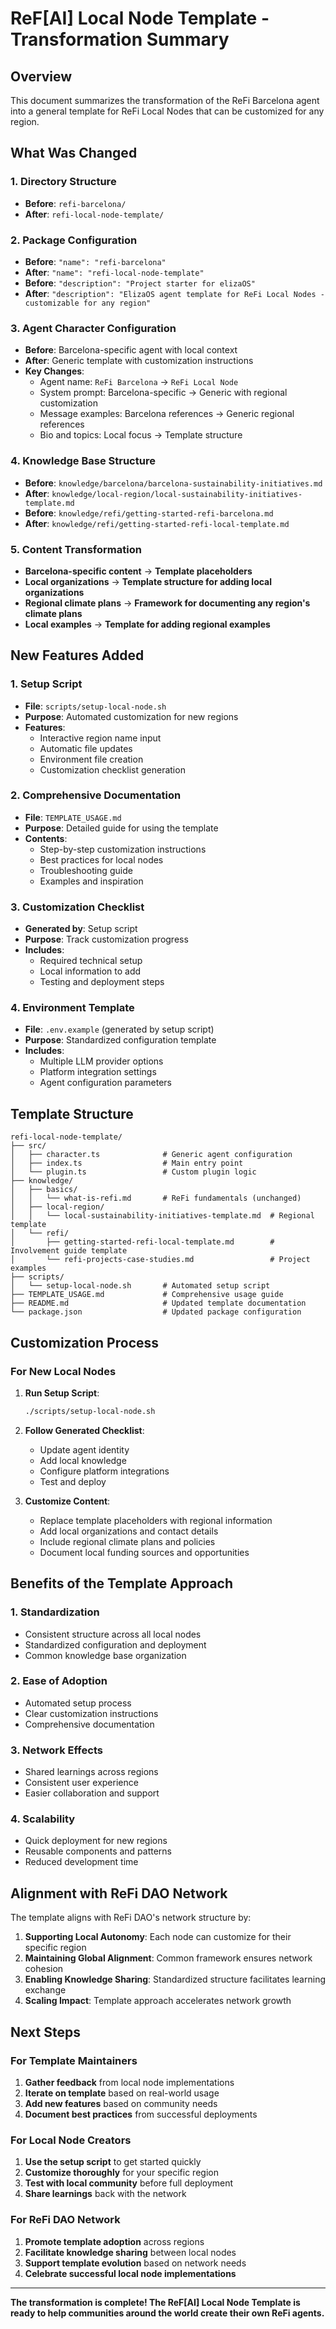 # ReF[AI] Local Node Template - Transformation Summary

## Overview

This document summarizes the transformation of the ReFi Barcelona agent into a general template for ReFi Local Nodes that can be customized for any region.

## What Was Changed

### 1. Directory Structure
- **Before**: `refi-barcelona/`
- **After**: `refi-local-node-template/`

### 2. Package Configuration
- **Before**: `"name": "refi-barcelona"`
- **After**: `"name": "refi-local-node-template"`
- **Before**: `"description": "Project starter for elizaOS"`
- **After**: `"description": "ElizaOS agent template for ReFi Local Nodes - customizable for any region"`

### 3. Agent Character Configuration
- **Before**: Barcelona-specific agent with local context
- **After**: Generic template with customization instructions
- **Key Changes**:
  - Agent name: `ReFi Barcelona` → `ReFi Local Node`
  - System prompt: Barcelona-specific → Generic with regional customization
  - Message examples: Barcelona references → Generic regional references
  - Bio and topics: Local focus → Template structure

### 4. Knowledge Base Structure
- **Before**: `knowledge/barcelona/barcelona-sustainability-initiatives.md`
- **After**: `knowledge/local-region/local-sustainability-initiatives-template.md`
- **Before**: `knowledge/refi/getting-started-refi-barcelona.md`
- **After**: `knowledge/refi/getting-started-refi-local-template.md`

### 5. Content Transformation
- **Barcelona-specific content** → **Template placeholders**
- **Local organizations** → **Template structure for adding local organizations**
- **Regional climate plans** → **Framework for documenting any region's climate plans**
- **Local examples** → **Template for adding regional examples**

## New Features Added

### 1. Setup Script
- **File**: `scripts/setup-local-node.sh`
- **Purpose**: Automated customization for new regions
- **Features**:
  - Interactive region name input
  - Automatic file updates
  - Environment file creation
  - Customization checklist generation

### 2. Comprehensive Documentation
- **File**: `TEMPLATE_USAGE.md`
- **Purpose**: Detailed guide for using the template
- **Contents**:
  - Step-by-step customization instructions
  - Best practices for local nodes
  - Troubleshooting guide
  - Examples and inspiration

### 3. Customization Checklist
- **Generated by**: Setup script
- **Purpose**: Track customization progress
- **Includes**:
  - Required technical setup
  - Local information to add
  - Testing and deployment steps

### 4. Environment Template
- **File**: `.env.example` (generated by setup script)
- **Purpose**: Standardized configuration template
- **Includes**:
  - Multiple LLM provider options
  - Platform integration settings
  - Agent configuration parameters

## Template Structure

```
refi-local-node-template/
├── src/
│   ├── character.ts              # Generic agent configuration
│   ├── index.ts                  # Main entry point
│   └── plugin.ts                 # Custom plugin logic
├── knowledge/
│   ├── basics/
│   │   └── what-is-refi.md       # ReFi fundamentals (unchanged)
│   ├── local-region/
│   │   └── local-sustainability-initiatives-template.md  # Regional template
│   └── refi/
│       ├── getting-started-refi-local-template.md        # Involvement guide template
│       └── refi-projects-case-studies.md                 # Project examples
├── scripts/
│   └── setup-local-node.sh       # Automated setup script
├── TEMPLATE_USAGE.md             # Comprehensive usage guide
├── README.md                     # Updated template documentation
└── package.json                  # Updated package configuration
```

## Customization Process

### For New Local Nodes

1. **Run Setup Script**:
   ```bash
   ./scripts/setup-local-node.sh
   ```

2. **Follow Generated Checklist**:
   - Update agent identity
   - Add local knowledge
   - Configure platform integrations
   - Test and deploy

3. **Customize Content**:
   - Replace template placeholders with regional information
   - Add local organizations and contact details
   - Include regional climate plans and policies
   - Document local funding sources and opportunities

## Benefits of the Template Approach

### 1. Standardization
- Consistent structure across all local nodes
- Standardized configuration and deployment
- Common knowledge base organization

### 2. Ease of Adoption
- Automated setup process
- Clear customization instructions
- Comprehensive documentation

### 3. Network Effects
- Shared learnings across regions
- Consistent user experience
- Easier collaboration and support

### 4. Scalability
- Quick deployment for new regions
- Reusable components and patterns
- Reduced development time

## Alignment with ReFi DAO Network

The template aligns with ReFi DAO's network structure by:

1. **Supporting Local Autonomy**: Each node can customize for their specific region
2. **Maintaining Global Alignment**: Common framework ensures network cohesion
3. **Enabling Knowledge Sharing**: Standardized structure facilitates learning exchange
4. **Scaling Impact**: Template approach accelerates network growth

## Next Steps

### For Template Maintainers
1. **Gather feedback** from local node implementations
2. **Iterate on template** based on real-world usage
3. **Add new features** based on community needs
4. **Document best practices** from successful deployments

### For Local Node Creators
1. **Use the setup script** to get started quickly
2. **Customize thoroughly** for your specific region
3. **Test with local community** before full deployment
4. **Share learnings** back with the network

### For ReFi DAO Network
1. **Promote template adoption** across regions
2. **Facilitate knowledge sharing** between local nodes
3. **Support template evolution** based on network needs
4. **Celebrate successful local node implementations**

---

**The transformation is complete! The ReF[AI] Local Node Template is ready to help communities around the world create their own ReFi agents.** 
